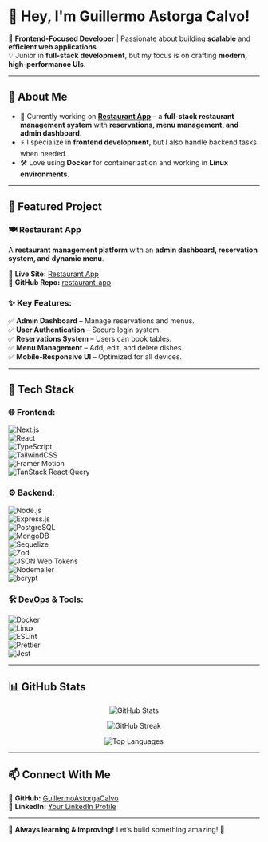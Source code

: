 # 👋 Hey, I'm Guillermo Astorga Calvo!  

🚀 **Frontend-Focused Developer** | Passionate about building **scalable** and **efficient web applications**.  
💡 Junior in **full-stack development**, but my focus is on crafting **modern, high-performance UIs**.  

---

## 🌟 About Me  
- 🔭 Currently working on **[Restaurant App](https://restauranteguillermoastorga.up.railway.app/)** – a **full-stack restaurant management system** with **reservations, menu management, and admin dashboard**.  
- ⚡ I specialize in **frontend development**, but I also handle backend tasks when needed.  
- 🛠️ Love using **Docker** for containerization and working in **Linux environments**.  

---

## 📌 Featured Project  
### 🍽 **Restaurant App**  
A **restaurant management platform** with an **admin dashboard, reservation system, and dynamic menu**.  

🔗 **Live Site:** [Restaurant App](https://restauranteguillermoastorga.up.railway.app/)  
🔗 **GitHub Repo:** [restaurant-app](https://github.com/GuillermoAstorgaCalvo/restaurant-app)  

### ✨ **Key Features:**  
✅ **Admin Dashboard** – Manage reservations and menus.  
✅ **User Authentication** – Secure login system.  
✅ **Reservations System** – Users can book tables.  
✅ **Menu Management** – Add, edit, and delete dishes.  
✅ **Mobile-Responsive UI** – Optimized for all devices.    

---

## 🔧 Tech Stack  
### 🌐 Frontend:  
![Next.js](https://img.shields.io/badge/Next.js-000000?style=for-the-badge&logo=nextdotjs&logoColor=white)  
![React](https://img.shields.io/badge/React-61DAFB?style=for-the-badge&logo=react&logoColor=black)  
![TypeScript](https://img.shields.io/badge/TypeScript-007ACC?style=for-the-badge&logo=typescript&logoColor=white)  
![TailwindCSS](https://img.shields.io/badge/TailwindCSS-38B2AC?style=for-the-badge&logo=tailwind-css&logoColor=white)  
![Framer Motion](https://img.shields.io/badge/Framer%20Motion-0055FF?style=for-the-badge&logo=framer&logoColor=white)  
![TanStack React Query](https://img.shields.io/badge/React%20Query-FF4154?style=for-the-badge&logo=reactquery&logoColor=white)  

### ⚙️ Backend:  
![Node.js](https://img.shields.io/badge/Node.js-339933?style=for-the-badge&logo=nodedotjs&logoColor=white)  
![Express.js](https://img.shields.io/badge/Express.js-000000?style=for-the-badge&logo=express&logoColor=white)  
![PostgreSQL](https://img.shields.io/badge/PostgreSQL-336791?style=for-the-badge&logo=postgresql&logoColor=white)  
![MongoDB](https://img.shields.io/badge/MongoDB-47A248?style=for-the-badge&logo=mongodb&logoColor=white)  
![Sequelize](https://img.shields.io/badge/Sequelize-52B0E7?style=for-the-badge&logo=sequelize&logoColor=white)  
![Zod](https://img.shields.io/badge/Zod-3F61A6?style=for-the-badge&logo=typescript&logoColor=white)  
![JSON Web Tokens](https://img.shields.io/badge/JWT-000000?style=for-the-badge&logo=jsonwebtokens&logoColor=white)  
![Nodemailer](https://img.shields.io/badge/Nodemailer-0078D4?style=for-the-badge&logo=microsoftoutlook&logoColor=white)  
![bcrypt](https://img.shields.io/badge/bcrypt-4A90E2?style=for-the-badge&logo=security&logoColor=white)  

### 🛠️ DevOps & Tools:  
![Docker](https://img.shields.io/badge/Docker-2496ED?style=for-the-badge&logo=docker&logoColor=white)  
![Linux](https://img.shields.io/badge/Linux-FCC624?style=for-the-badge&logo=linux&logoColor=black)  
![ESLint](https://img.shields.io/badge/ESLint-4B32C3?style=for-the-badge&logo=eslint&logoColor=white)  
![Prettier](https://img.shields.io/badge/Prettier-1A2B34?style=for-the-badge&logo=prettier&logoColor=white)  
![Jest](https://img.shields.io/badge/Jest-C21325?style=for-the-badge&logo=jest&logoColor=white)  

---

## 📊 GitHub Stats  

<p align="center">
  <img src="https://github-readme-stats.vercel.app/api?username=GuillermoAstorgaCalvo&show_icons=true&theme=tokyonight&hide_border=true" alt="GitHub Stats" />
</p>

<p align="center">
  <img src="https://github-readme-streak-stats.herokuapp.com/?user=GuillermoAstorgaCalvo&theme=tokyonight&hide_border=true" alt="GitHub Streak" />
</p>

<p align="center">
  <img src="https://github-readme-stats.vercel.app/api/top-langs/?username=GuillermoAstorgaCalvo&layout=compact&theme=tokyonight&hide_border=true" alt="Top Languages" />
</p>

---

## 📫 Connect With Me  
🔗 **GitHub:** [GuillermoAstorgaCalvo](https://github.com/GuillermoAstorgaCalvo)  
🔗 **LinkedIn:** [Your LinkedIn Profile](https://www.linkedin.com/in/guillermoastorgacalvo/)  

---

🚀 **Always learning & improving!** Let’s build something amazing! 🎯  
